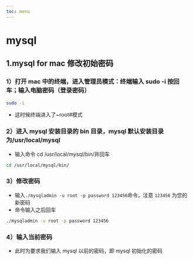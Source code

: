 ```yaml
---
toc: menu
---
```


# mysql

## 1.mysql for mac 修改初始密码

### 1）打开 mac 中的终端，进入管理员模式：终端输入 sudo -i 按回车；输入电脑密码（登录密码）

```bash
sudo -i
```

- 这时候终端进入了~root#模式

### 2）进入 mysql 安装目录的 bin 目录，mysql 默认安装目录为/usr/local/mysql

- 输入命令 cd /usr/local/mysql/bin/并回车

```bash
cd /usr/local/mysql/bin/
```

### 3）修改密码

- 输入`./mysqladmin -u root -p password 123456`命令，注意 `123456` 为您的新密码
- 命令输入之后回车

```bash
./mysqladmin -u root -p password 123456
```

### 4）输入当前密码

- 此时为要求我们输入 mysql 以前的密码，即 mysql 初始化的密码
